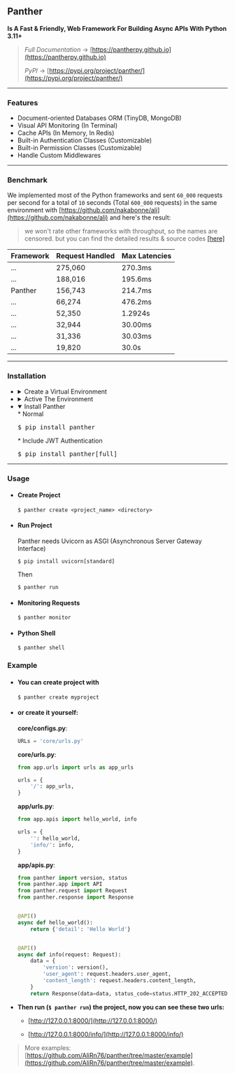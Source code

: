 
## Panther 
<b>Is A Fast &  Friendly, Web Framework For Building Async APIs With Python 3.11+</b> 

>_Full Documentation_ -> [https://pantherpy.github.io](https://pantherpy.github.io)
> 
>_PyPI_ -> [https://pypi.org/project/panther/](https://pypi.org/project/panther/)

---

### Features
- Document-oriented Databases ORM (TinyDB, MongoDB)
- Visual API Monitoring (In Terminal)
- Cache APIs (In Memory, In Redis)
- Built-in Authentication Classes (Customizable)
- Built-in Permission Classes (Customizable)
- Handle Custom Middlewares
---

### Benchmark
We implemented most of the Python frameworks and sent 
`60_000` requests per second 
for a total of `10` seconds
(Total `600_000` requests)
in the same environment
with [https://github.com/nakabonne/ali](https://github.com/nakabonne/ali) and here's the result:

> we won't rate other frameworks with throughput, so the names are censored.
> but you can find the detailed results & source codes [[here]](https://pantherpy.github.io/benchmark/codes)


| Framework | Request Handled | Max Latencies |
|-----------|-----------------|---------------|
| ...       | 275,060         | 270.3ms       |
| ...       | 188,016         | 195.6ms       |
| Panther   | 156,743         | 214.7ms       |
| ...       | 66,274          | 476.2ms       |
| ...       | 52,350          | 1.2924s       |
| ...       | 32,944          | 30.00ms       |
| ...       | 31,336          | 30.03ms       |
| ...       | 19,820          | 30.0s         |

---

### Installation
- <details>
    <summary>Create a Virtual Environment</summary>
    <pre>$ python -m venv .venv</pre>
  
  </details>
  
- <details>
    <summary>Active The Environment</summary>
    * Linux & Mac
      <pre>$ source .venv/bin/activate</pre>
    * Windows
      <pre>$ .\.venv\Scripts\activate</pre>
  
  </details>
 
- <details open>
    <summary>Install Panther</summary>
    * Normal
      <pre>$ pip install panther</pre>
    * Include JWT Authentication
      <pre>$ pip install panther[full]</pre>
  </details>
  
---

### Usage

- #### Create Project

    ```console
    $ panther create <project_name> <directory>
    ```

- #### Run Project
  Panther needs Uvicorn as ASGI (Asynchronous Server Gateway Interface)
  ```console
  $ pip install uvicorn[standard]
  ```
  Then
  ```console
  $ panther run 
  ```

- #### Monitoring Requests

    ```console
    $ panther monitor 
    ```

- #### Python Shell
 
    ```console
    $ panther shell 
    ```
  
### Example

- #### You can create project with
 
    ```console 
    $ panther create myproject
    ``` 
  
- #### or create it yourself:

    **core/configs.py**:
    
    ```python
    URLs = 'core/urls.py'
    ```
    
    **core/urls.py**:
    
    ```python
    from app.urls import urls as app_urls
    
    urls = {
        '/': app_urls,
    }
    ```
    
    **app/urls.py**:
    
    ```python
    from app.apis import hello_world, info
    
    urls = {
        '': hello_world,
        'info/': info,
    }
    ```
    
    **app/apis.py**:
    
    ```python
    from panther import version, status
    from panther.app import API
    from panther.request import Request
    from panther.response import Response
    
    
    @API()
    async def hello_world():
        return {'detail': 'Hello World'}
    
    
    @API()
    async def info(request: Request):
        data = {
            'version': version(),
            'user_agent': request.headers.user_agent,
            'content_length': request.headers.content_length,
        }
        return Response(data=data, status_code=status.HTTP_202_ACCEPTED)
    ```

- <b> Then run (`$ panther run`) the project, now you can see these two urls:</b>

  * [http://127.0.0.1:8000/](http://127.0.0.1:8000/)

  * [http://127.0.0.1:8000/info/](http://127.0.0.1:8000/info/)



> More examples: [https://github.com/AliRn76/panther/tree/master/example](https://github.com/AliRn76/panther/tree/master/example).
